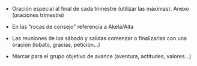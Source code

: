 [nombre]: <> (Kaskondoak 2)
[sidebar]: <> (Kaskondoak 2)
[icon]: <> (fa-hand-fist)
[exit]: <> (exit)

- Oración especial al final de cada trimestre (utilizar las máximas). Anexo (oraciones trimestre)

- En las "rocas de consejo" referencia a Akela/Aita

- Las reuniones de los sábado y salidas comenzar o finalizarlas con una oración (lobato, gracias, petición...)

- Marcar para el grupo objetivo de avance (aventura, actitudes, valores...)